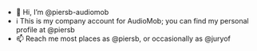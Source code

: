 - 👋 Hi, I’m @piersb-audiomob
- ℹ️ This is my company account for AudioMob; you can find my personal profile at @piersb
- 📫 Reach me most places as @piersb, or occasionally as @juryof
